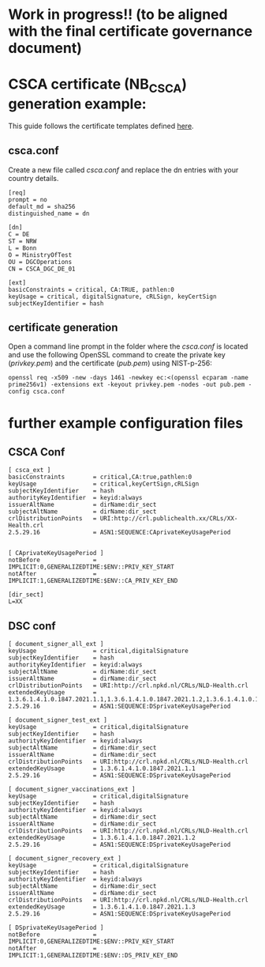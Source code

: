 # Work in progress!! (to be aligned with the final certificate governance document)

#  CSCA certificate (NB<sub>CSCA</sub>) generation example:

This guide follows the certificate templates defined [here](https://github.com/eu-digital-green-certificates/dgc-overview/blob/main/guides/certificate-governance.md).

## csca.conf
Create a new file called *csca.conf* and replace the dn entries with your country details.
```
[req]
prompt = no
default_md = sha256
distinguished_name = dn

[dn]
C = DE
ST = NRW
L = Bonn
O = MinistryOfTest
OU = DGCOperations
CN = CSCA_DGC_DE_01

[ext]
basicConstraints = critical, CA:TRUE, pathlen:0
keyUsage = critical, digitalSignature, cRLSign, keyCertSign
subjectKeyIdentifier = hash 
```
## certificate generation
Open a command line prompt in the folder where the *csca.conf* is located and use the following OpenSSL command to create the private key (*privkey.pem*) and the certificate (*pub.pem*) using NIST-p-256:
```
openssl req -x509 -new -days 1461 -newkey ec:<(openssl ecparam -name prime256v1) -extensions ext -keyout privkey.pem -nodes -out pub.pem -config csca.conf
```

# further example configuration files

## CSCA Conf
```
[ csca_ext ]
basicConstraints        = critical,CA:true,pathlen:0
keyUsage                = critical,keyCertSign,cRLSign
subjectKeyIdentifier    = hash
authorityKeyIdentifier  = keyid:always
issuerAltName           = dirName:dir_sect
subjectAltName          = dirName:dir_sect
crlDistributionPoints   = URI:http://crl.publichealth.xx/CRLs/XX-Health.crl
2.5.29.16               = ASN1:SEQUENCE:CAprivateKeyUsagePeriod


[ CAprivateKeyUsagePeriod ]
notBefore               = IMPLICIT:0,GENERALIZEDTIME:$ENV::PRIV_KEY_START
notAfter                = IMPLICIT:1,GENERALIZEDTIME:$ENV::CA_PRIV_KEY_END

[dir_sect]
L=XX
```
## DSC conf
```
[ document_signer_all_ext ]
keyUsage                = critical,digitalSignature
subjectKeyIdentifier    = hash
authorityKeyIdentifier  = keyid:always
subjectAltName          = dirName:dir_sect
issuerAltName           = dirName:dir_sect
crlDistributionPoints   = URI:http://crl.npkd.nl/CRLs/NLD-Health.crl
extendedKeyUsage        = 1.3.6.1.4.1.0.1847.2021.1.1,1.3.6.1.4.1.0.1847.2021.1.2,1.3.6.1.4.1.0.1847.2021.1.3
2.5.29.16               = ASN1:SEQUENCE:DSprivateKeyUsagePeriod

[ document_signer_test_ext ]
keyUsage                = critical,digitalSignature
subjectKeyIdentifier    = hash
authorityKeyIdentifier  = keyid:always
subjectAltName          = dirName:dir_sect
issuerAltName           = dirName:dir_sect
crlDistributionPoints   = URI:http://crl.npkd.nl/CRLs/NLD-Health.crl
extendedKeyUsage        = 1.3.6.1.4.1.0.1847.2021.1.1
2.5.29.16               = ASN1:SEQUENCE:DSprivateKeyUsagePeriod

[ document_signer_vaccinations_ext ]
keyUsage                = critical,digitalSignature
subjectKeyIdentifier    = hash
authorityKeyIdentifier  = keyid:always
subjectAltName          = dirName:dir_sect
issuerAltName           = dirName:dir_sect
crlDistributionPoints   = URI:http://crl.npkd.nl/CRLs/NLD-Health.crl
extendedKeyUsage        = 1.3.6.1.4.1.0.1847.2021.1.2
2.5.29.16               = ASN1:SEQUENCE:DSprivateKeyUsagePeriod

[ document_signer_recovery_ext ]
keyUsage                = critical,digitalSignature
subjectKeyIdentifier    = hash
authorityKeyIdentifier  = keyid:always
subjectAltName          = dirName:dir_sect
issuerAltName           = dirName:dir_sect
crlDistributionPoints   = URI:http://crl.npkd.nl/CRLs/NLD-Health.crl
extendedKeyUsage        = 1.3.6.1.4.1.0.1847.2021.1.3
2.5.29.16               = ASN1:SEQUENCE:DSprivateKeyUsagePeriod

[ DSprivateKeyUsagePeriod ]
notBefore               = IMPLICIT:0,GENERALIZEDTIME:$ENV::PRIV_KEY_START
notAfter                = IMPLICIT:1,GENERALIZEDTIME:$ENV::DS_PRIV_KEY_END
```
